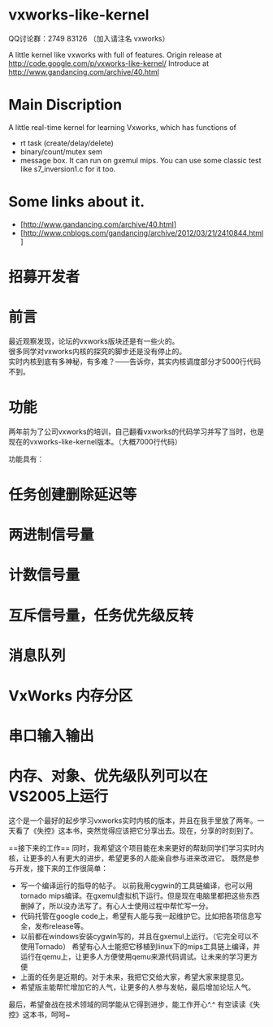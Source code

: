 vxworks-like-kernel
===================

QQ讨论群：2749 83126 （加入请注名 vxworks）

A little kernel like vxworks with full of features. Origin release at http://code.google.com/p/vxworks-like-kernel/
Introduce at http://www.gandancing.com/archive/40.html  

Main Discription
===

A little real-time kernel for learning Vxworks, which has functions of
   * rt task (create/delay/delete)
   * binary/count/mutex sem
   * message box.
It can run on gxemul mips. You can use some classic test like s7_inversion1.c for it too.

Some links about it.
====
   * [http://www.gandancing.com/archive/40.html]
   * [http://www.cnblogs.com/gandancing/archive/2012/03/21/2410844.html]

招募开发者
==

前言
====

最近观察发现，论坛的vxworks版块还是有一些火的。<br/>
很多同学对vxworks内核的探究的脚步还是没有停止的。<br/>
实时内核到底有多神秘，有多难？——告诉你，其实内核调度部分才5000行代码不到。<br/>

功能
====

两年前为了公司vxworks的培训，自己翻看vxworks的代码学习并写了当时，也是现在的vxworks-like-kernel版本。（大概7000行代码）

功能具有：
  # 任务创建删除延迟等
  # 两进制信号量
  # 计数信号量
  # 互斥信号量，任务优先级反转
  # 消息队列
  # VxWorks 内存分区
  # 串口输入输出
  # 内存、对象、优先级队列可以在VS2005上运行

这个是一个最好的起步学习vxworks实时内核的版本，并且在我手里放了两年。一天看了《失控》这本书，突然觉得应该把它分享出去。现在，分享的时刻到了。

==接下来的工作==
同时，我希望这个项目能在未来更好的帮助同学们学习实时内核，让更多的人有更大的进步，希望更多的人能亲自参与进来改进它。
既然是参与开发，接下来的工作很简单：
  * 写一个编译运行的指导的帖子。
    以前我用cygwin的工具链编译，也可以用tornado mips编译。在gxemul虚拟机下运行。但是现在电脑里都把这些东西删掉了，所以没办法写了。有心人士使用过程中帮忙写一分。
  * 代码托管在google code上，希望有人能与我一起维护它。比如把各项信息写全，发布release等。
  * 以前都在windows安装cygwin写的，并且在gxemul上运行。（它完全可以不使用Tornado）
    希望有心人士能把它移植到linux下的mips工具链上编译，并运行在qemu上，让更多人方便使用qemu来源代码调试。让未来的学习更方便
  * 上面的任务是近期的。对于未来，我把它交给大家，希望大家来提意见。
  * 希望版主能帮忙增加它的人气，让更多的人参与发帖，最后增加论坛人气。

最后，希望奋战在技术领域的同学能从它得到进步，能工作开心^.^ 有空读读《失控》这本书，呵呵~
